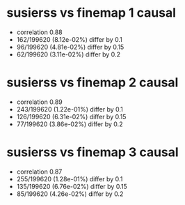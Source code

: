 # susierss vs finemap  1 causal

- correlation 0.88
- 162/199620 (8.12e-02%) differ by 0.1
- 96/199620 (4.81e-02%) differ by 0.15
- 62/199620 (3.11e-02%) differ by 0.2


# susierss vs finemap  2 causal

- correlation 0.89
- 243/199620 (1.22e-01%) differ by 0.1
- 126/199620 (6.31e-02%) differ by 0.15
- 77/199620 (3.86e-02%) differ by 0.2


# susierss vs finemap  3 causal

- correlation 0.87
- 255/199620 (1.28e-01%) differ by 0.1
- 135/199620 (6.76e-02%) differ by 0.15
- 85/199620 (4.26e-02%) differ by 0.2


